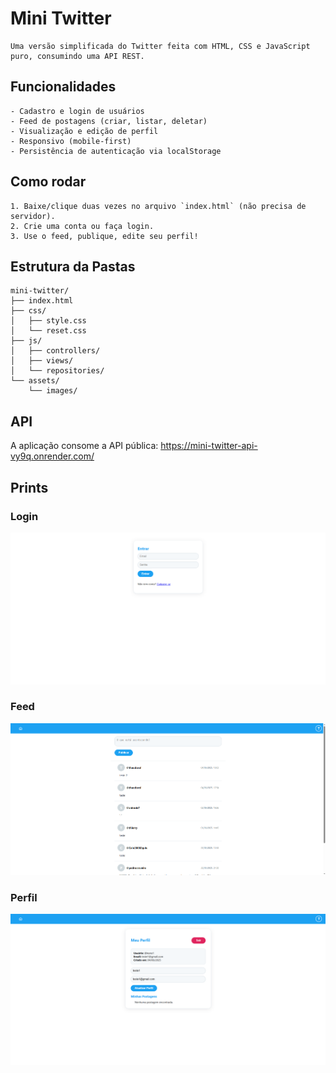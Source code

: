 # Mini Twitter

    Uma versão simplificada do Twitter feita com HTML, CSS e JavaScript puro, consumindo uma API REST.

## Funcionalidades
    - Cadastro e login de usuários
    - Feed de postagens (criar, listar, deletar)
    - Visualização e edição de perfil
    - Responsivo (mobile-first)
    - Persistência de autenticação via localStorage

## Como rodar
    1. Baixe/clique duas vezes no arquivo `index.html` (não precisa de servidor).
    2. Crie uma conta ou faça login.
    3. Use o feed, publique, edite seu perfil!

## Estrutura da Pastas
```
mini-twitter/
├── index.html
├── css/
│   ├── style.css
│   └── reset.css
├── js/
│   ├── controllers/
│   ├── views/
│   └── repositories/
└── assets/
    └── images/
```

## API
A aplicação consome a API pública: https://mini-twitter-api-vy9q.onrender.com/

## Prints

### Login 
![Login](assets/images/login.png)

### Feed
![Feed](assets/images/feed.png)

### Perfil
![Perfil](assets/images/perfil.png)

